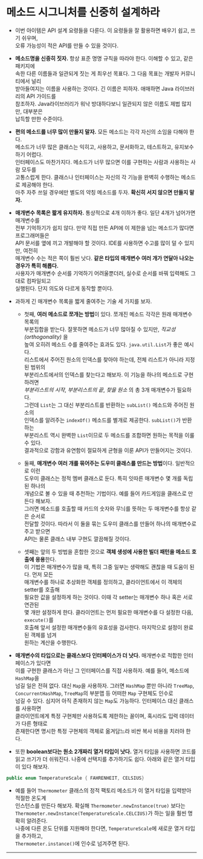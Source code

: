 # 메소드 시그니처를 신중히 설계하라

- 이번 아이템은 API 설계 요령들을 다룬다. 이 요령들을 잘 활용하면 배우기 쉽고, 쓰기 쉬우며,  
  오류 가능성이 적은 API를 만들 수 있을 것이다.

- **메소드명을 신중히 짓자.** 항상 표준 명명 규칙을 따라야 한다. 이해할 수 있고, 같은 패키지에  
  속한 다른 이름들과 일관되게 짓는 게 최우선 목표다. 그 다음 목표는 개발자 커뮤니티에서 널리  
  받아들여지는 이름을 사용하는 것이다. 긴 이름은 피하자. 애매하면 Java 라이브러리의 API 가이드를  
  참조하자. Java라이브러리가 워낙 방대하다보니 일관되지 않은 이름도 제법 많지만, 대부분은  
  납득할 만한 수준이다.

- **편의 메소드를 너무 많이 만들지 말자.** 모든 메소드는 각각 자신의 소임을 다해야 한다.  
  메소드가 너무 많은 클래스는 익히고, 사용하고, 문서화하고, 테스트하고, 유지보수하기 어렵다.  
  인터페이스도 마찬가지다. 메소드가 너무 많으면 이를 구현하는 사람과 사용하는 사람 모두를  
  고통스럽게 한다. 클래스나 인터페이스는 자신의 각 기능을 완벽히 수행하는 메소드로 제공해야 한다.  
  아주 자주 쓰일 경우에만 별도의 약칭 메소드를 두자. **확신히 서지 않으면 만들지 말자.**

- **매개변수 목록은 짧게 유지하자.** 통상적으로 4개 이하가 좋다. 일단 4개가 넘어가면 매개변수를  
  전부 기억하기가 쉽지 않다. 만약 직접 만든 API에 이 제한을 넘는 메소드가 많다면 프로그래머들은  
  API 문서를 옆에 끼고 개발해야 할 것이다. IDE를 사용하면 수고를 많이 덜 수 있지만, 여전히  
  매개변수 수는 적은 쪽이 훨씬 낫다. **같은 타입의 매개변수 여러 개가 연달아 나오는 경우가 특히 해롭다.**  
  사용자가 매개변수 순서를 기억하기 어려울뿐더러, 실수로 순서를 바꿔 입력해도 그대로 컴파일되고  
  실행된다. 단지 의도와 다르게 동작할 뿐이다.

- 과하게 긴 매개변수 목록을 짧게 줄여주는 기술 세 가지를 보자.

  - 첫째, **여러 메소드로 쪼개는 방법**이 있다. 쪼개진 메소드 각각은 원래 매개변수 목록의  
    부분집합을 받는다. 잘못하면 메소드가 너무 많아질 수 있지만, _직교성(orthogonality)_ 을  
    높여 오히려 메소드 수를 줄여주는 효과도 있다. `java.util.List`가 좋은 예시다.  
    리스트에서 주어진 원소의 인덱스를 찾아야 하는데, 전체 리스트가 아니라 지정된 범위의  
    부분리스트에서의 인덱스를 찾는다고 해보자. 이 기능을 하나의 메소드로 구현하려면  
    _부분리스트의 시작_, _부분리스트의 끝_, _찾을 원소_ 의 총 3개 매개변수가 필요하다.  
    그런데 `List`는 그 대신 부분리스트를 반환하는 `subList()` 메소드와 주어진 원소의  
    인덱스를 알려주는 `indexOf()` 메소드를 별개로 제공한다. `subList()`가 반환하는  
    부분리스트 역시 완벽한 `List`이므로 두 메소드를 조합하면 원하는 목적을 이룰 수 있다.  
    결과적으로 강함과 유연함이 절묘하게 균형을 이룬 API가 만들어지는 것이다.

  - 둘째, **매개변수 여러 개를 묶어주는 도우미 클래스를 만드는 방법**이다. 일반적으로 이런  
    도우미 클래스는 정적 멤버 클래스로 둔다. 특히 잇따른 매개변수 몇 개를 독립된 하나의  
    개념으로 볼 수 있을 때 추천하는 기법이다. 예를 들어 카드게임을 클래스로 만든다 해보자.  
    그러면 메소드를 호출할 때 카드의 숫자와 무늬를 뜻하는 두 매개변수를 항상 같은 순서로  
    전달할 것이다. 따라서 이 둘을 묶는 도우미 클래스를 만들어 하나의 매개변수로 주고 받으면  
    API는 물론 클래스 내부 구현도 깔끔해질 것이다.

  - 셋째는 앞의 두 방법을 혼합한 것으로 **객체 생성에 사용한 빌더 패턴을 메소드 호출에 응용**한다.  
    이 기법은 매개변수가 많을 때, 특히 그중 일부는 생략해도 괜찮을 때 도움이 된다. 먼저 모든  
    매개변수를 하나로 추상화한 객체를 정의하고, 클라이언트에서 이 객체의 setter를 호출해  
    필요한 값을 설정하게 하는 것이다. 이때 각 setter는 매개변수 하나 혹은 서로 연관된  
    몇 개만 설정하게 한다. 클라이언트는 먼저 필요한 매개변수를 다 설정한 다음, `execute()`를  
    호출해 앞서 설정한 매개변수들의 유효성을 검사한다. 마지막으로 설정이 완료된 객체를 넘겨  
    원하는 계산을 수행한다.

- **매개변수의 타입으로는 클래스보다 인터페이스가 더 낫다.** 매개변수로 적합한 인터페이스가 있다면  
  이를 구현한 클래스가 아닌 그 인터페이스를 직접 사용하자. 예를 들어, 메소드에 `HashMap`을  
  넘길 일은 전혀 없다. 대신 `Map`을 사용하자. 그러면 `HashMap` 뿐만 아니라 `TreeMap`,  
  `ConcurrentHashMap`, `TreeMap`의 부분맵 등 어떠한 `Map` 구현체도 인수로  
  넘길 수 있다. 심지어 아직 존재하지 않는 `Map`도 가능하다. 인터페이스 대신 클래스를 사용하면  
  클라이언트에게 특정 구현체만 사용하도록 제한하는 꼴이며, 혹시라도 입력 데이터가 다른 형태로  
  존재한다면 명시한 특정 구현체의 객체로 옮겨담느라 비싼 복사 비용을 치러야 한다.

- 또한 **boolean보다는 원소 2개짜리 열거 타입이 낫다.** 열거 타입을 사용하면 코드를  
  읽고 쓰기가 더 쉬워진다. 나중에 선택지를 추가하기도 쉽다. 아래와 같은 열거 타입이 있다 해보자.

```java
public enum TemperatureScale { FAHRENHEIT, CELSIUS}
```

- 예를 들어 `Thermometer` 클래스의 정적 팩토리 메소드가 이 열거 타입을 입력받아 적절한 온도계  
  인스턴스를 만든다 해보자. 확실해 `Thermometer.newInstance(true)` 보다는  
  `Thermometer.newInstance(TemperatureScale.CELCIUS)`가 하는 일을 훨씬 명확히 알려준다.  
  나중에 다른 온도 단위를 지원해야 한다면, `TemperatureScale`에 새로운 열거 타입을 추가하고,  
  `Thermometer.instance()`에 인수로 넘겨주면 된다.

<hr/>
